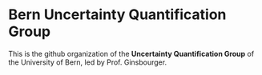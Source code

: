 # Bern Uncertainty Quantification Group

This is the github organization of the **Uncertainty Quantification Group** of the University of Bern, led by Prof. Ginsbourger.
